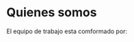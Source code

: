 <script setup>
import TeamMember from '.vitepress/components/TeamMember.vue'
</script>

# Quienes somos
El equipo de trabajo esta comformado por:


<!---
![Andres](./resources/Andres.jpeg){width="40%"}
![Valentina](./resources/Valentina%20Hernandez.jpg){width="40%"}
![Sebastian](./resources/Sebastian.jpeg){width="40%"}
![Julian](./resources/Julian%20Luna.jpg){width="40%"}
-->




<TeamMember name="Andres Sebastian Serna Montano" role="Ingeníero Mecatrónico en formación" image="/Tile-Tech/media/Andres.jpeg" />
<TeamMember name="Valentina Hernandez Montes " role="Ingeníera Mecatrónica en formación" image="/Tile-Tech/media/Valentina%20Hernandez.jpg" />
<TeamMember name="Juan Sebastian Dueñas Salamanca" role="Ingeníero Mecatrónico en formación" image="/Tile-Tech/media/Sebastian.jpeg" />
<TeamMember name="Julian Felipe Luna Castro" role="Ingeníero Mecatrónico en formación" image="/Tile-Tech/media/Julian%20Luna.jpg" />
